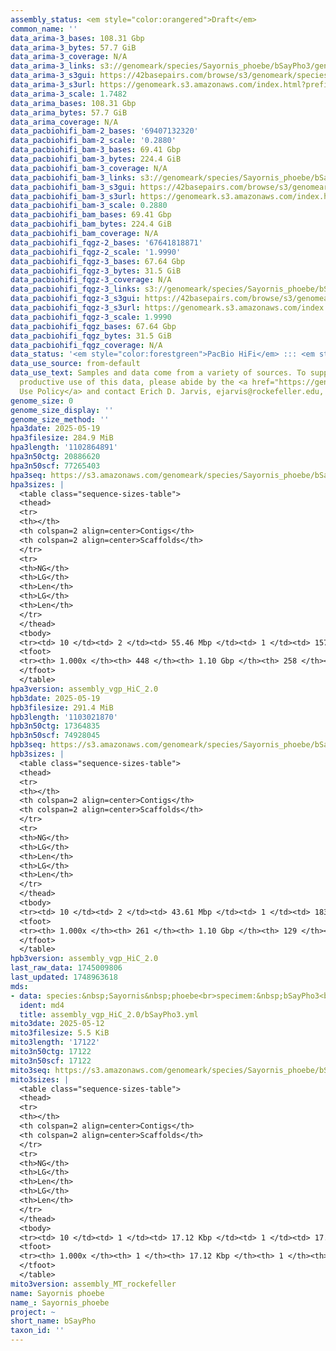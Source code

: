 ```yaml
---
assembly_status: <em style="color:orangered">Draft</em>
common_name: ''
data_arima-3_bases: 108.31 Gbp
data_arima-3_bytes: 57.7 GiB
data_arima-3_coverage: N/A
data_arima-3_links: s3://genomeark/species/Sayornis_phoebe/bSayPho3/genomic_data/arima/<br>
data_arima-3_s3gui: https://42basepairs.com/browse/s3/genomeark/species/Sayornis_phoebe/bSayPho3/genomic_data/arima/
data_arima-3_s3url: https://genomeark.s3.amazonaws.com/index.html?prefix=species/Sayornis_phoebe/bSayPho3/genomic_data/arima/
data_arima-3_scale: 1.7482
data_arima_bases: 108.31 Gbp
data_arima_bytes: 57.7 GiB
data_arima_coverage: N/A
data_pacbiohifi_bam-2_bases: '69407132320'
data_pacbiohifi_bam-2_scale: '0.2880'
data_pacbiohifi_bam-3_bases: 69.41 Gbp
data_pacbiohifi_bam-3_bytes: 224.4 GiB
data_pacbiohifi_bam-3_coverage: N/A
data_pacbiohifi_bam-3_links: s3://genomeark/species/Sayornis_phoebe/bSayPho3/genomic_data/pacbio_hifi/<br>
data_pacbiohifi_bam-3_s3gui: https://42basepairs.com/browse/s3/genomeark/species/Sayornis_phoebe/bSayPho3/genomic_data/pacbio_hifi/
data_pacbiohifi_bam-3_s3url: https://genomeark.s3.amazonaws.com/index.html?prefix=species/Sayornis_phoebe/bSayPho3/genomic_data/pacbio_hifi/
data_pacbiohifi_bam-3_scale: 0.2880
data_pacbiohifi_bam_bases: 69.41 Gbp
data_pacbiohifi_bam_bytes: 224.4 GiB
data_pacbiohifi_bam_coverage: N/A
data_pacbiohifi_fqgz-2_bases: '67641818871'
data_pacbiohifi_fqgz-2_scale: '1.9990'
data_pacbiohifi_fqgz-3_bases: 67.64 Gbp
data_pacbiohifi_fqgz-3_bytes: 31.5 GiB
data_pacbiohifi_fqgz-3_coverage: N/A
data_pacbiohifi_fqgz-3_links: s3://genomeark/species/Sayornis_phoebe/bSayPho3/genomic_data/pacbio_hifi/<br>
data_pacbiohifi_fqgz-3_s3gui: https://42basepairs.com/browse/s3/genomeark/species/Sayornis_phoebe/bSayPho3/genomic_data/pacbio_hifi/
data_pacbiohifi_fqgz-3_s3url: https://genomeark.s3.amazonaws.com/index.html?prefix=species/Sayornis_phoebe/bSayPho3/genomic_data/pacbio_hifi/
data_pacbiohifi_fqgz-3_scale: 1.9990
data_pacbiohifi_fqgz_bases: 67.64 Gbp
data_pacbiohifi_fqgz_bytes: 31.5 GiB
data_pacbiohifi_fqgz_coverage: N/A
data_status: '<em style="color:forestgreen">PacBio HiFi</em> ::: <em style="color:forestgreen">Arima</em>'
data_use_source: from-default
data_use_text: Samples and data come from a variety of sources. To support fair and
  productive use of this data, please abide by the <a href="https://genome10k.soe.ucsc.edu/data-use-policies/">Data
  Use Policy</a> and contact Erich D. Jarvis, ejarvis@rockefeller.edu, with any questions.
genome_size: 0
genome_size_display: ''
genome_size_method: ''
hpa3date: 2025-05-19
hpa3filesize: 284.9 MiB
hpa3length: '1102864891'
hpa3n50ctg: 20886620
hpa3n50scf: 77265403
hpa3seq: https://s3.amazonaws.com/genomeark/species/Sayornis_phoebe/bSayPho3/assembly_vgp_HiC_2.0/bSayPho3.HiC.hap1.20250519.fasta.gz
hpa3sizes: |
  <table class="sequence-sizes-table">
  <thead>
  <tr>
  <th></th>
  <th colspan=2 align=center>Contigs</th>
  <th colspan=2 align=center>Scaffolds</th>
  </tr>
  <tr>
  <th>NG</th>
  <th>LG</th>
  <th>Len</th>
  <th>LG</th>
  <th>Len</th>
  </tr>
  </thead>
  <tbody>
  <tr><td> 10 </td><td> 2 </td><td> 55.46 Mbp </td><td> 1 </td><td> 157.49 Mbp </td></tr><tr><td> 20 </td><td> 5 </td><td> 35.40 Mbp </td><td> 2 </td><td> 146.64 Mbp </td></tr><tr><td> 30 </td><td> 8 </td><td> 30.39 Mbp </td><td> 3 </td><td> 125.72 Mbp </td></tr><tr><td> 40 </td><td> 12 </td><td> 26.94 Mbp </td><td> 4 </td><td> 119.02 Mbp </td></tr><tr style="background-color:#cccccc;"><td> 50 </td><td> 17 </td><td style="background-color:#88ff88;"> 20.89 Mbp </td><td> 5 </td><td style="background-color:#88ff88;"> 77.27 Mbp </td></tr><tr><td> 60 </td><td> 23 </td><td> 16.37 Mbp </td><td> 6 </td><td> 74.88 Mbp </td></tr><tr><td> 70 </td><td> 31 </td><td> 11.08 Mbp </td><td> 7 </td><td> 74.56 Mbp </td></tr><tr><td> 80 </td><td> 43 </td><td> 7.65 Mbp </td><td> 11 </td><td> 21.64 Mbp </td></tr><tr><td> 90 </td><td> 63 </td><td> 3.70 Mbp </td><td> 17 </td><td> 15.93 Mbp </td></tr><tr><td> 100 </td><td> 448 </td><td> 13.64 Kbp </td><td> 258 </td><td> 13.64 Kbp </td></tr></tbody>
  <tfoot>
  <tr><th> 1.000x </th><th> 448 </th><th> 1.10 Gbp </th><th> 258 </th><th> 1.10 Gbp </th></tr>
  </tfoot>
  </table>
hpa3version: assembly_vgp_HiC_2.0
hpb3date: 2025-05-19
hpb3filesize: 291.4 MiB
hpb3length: '1103021870'
hpb3n50ctg: 17364835
hpb3n50scf: 74928045
hpb3seq: https://s3.amazonaws.com/genomeark/species/Sayornis_phoebe/bSayPho3/assembly_vgp_HiC_2.0/bSayPho3.HiC.hap2.20250519.fasta.gz
hpb3sizes: |
  <table class="sequence-sizes-table">
  <thead>
  <tr>
  <th></th>
  <th colspan=2 align=center>Contigs</th>
  <th colspan=2 align=center>Scaffolds</th>
  </tr>
  <tr>
  <th>NG</th>
  <th>LG</th>
  <th>Len</th>
  <th>LG</th>
  <th>Len</th>
  </tr>
  </thead>
  <tbody>
  <tr><td> 10 </td><td> 2 </td><td> 43.61 Mbp </td><td> 1 </td><td> 183.31 Mbp </td></tr><tr><td> 20 </td><td> 5 </td><td> 35.65 Mbp </td><td> 2 </td><td> 115.52 Mbp </td></tr><tr><td> 30 </td><td> 9 </td><td> 25.84 Mbp </td><td> 3 </td><td> 99.43 Mbp </td></tr><tr><td> 40 </td><td> 14 </td><td> 21.84 Mbp </td><td> 4 </td><td> 91.28 Mbp </td></tr><tr style="background-color:#cccccc;"><td> 50 </td><td> 19 </td><td style="background-color:#88ff88;"> 17.36 Mbp </td><td> 5 </td><td style="background-color:#88ff88;"> 74.93 Mbp </td></tr><tr><td> 60 </td><td> 27 </td><td> 12.04 Mbp </td><td> 7 </td><td> 56.19 Mbp </td></tr><tr><td> 70 </td><td> 36 </td><td> 9.59 Mbp </td><td> 9 </td><td> 41.70 Mbp </td></tr><tr><td> 80 </td><td> 48 </td><td> 8.16 Mbp </td><td> 13 </td><td> 23.03 Mbp </td></tr><tr><td> 90 </td><td> 66 </td><td> 4.22 Mbp </td><td> 18 </td><td> 16.28 Mbp </td></tr><tr><td> 100 </td><td> 261 </td><td> 17.91 Kbp </td><td> 129 </td><td> 17.91 Kbp </td></tr></tbody>
  <tfoot>
  <tr><th> 1.000x </th><th> 261 </th><th> 1.10 Gbp </th><th> 129 </th><th> 1.10 Gbp </th></tr>
  </tfoot>
  </table>
hpb3version: assembly_vgp_HiC_2.0
last_raw_data: 1745009806
last_updated: 1748963618
mds:
- data: species:&nbsp;Sayornis&nbsp;phoebe<br>specimem:&nbsp;bSayPho3<br>projects:<br>&nbsp;&nbsp;-&nbsp;vgp<br>assembled_by_group:&nbsp;Rockefeller<br>data_location:&nbsp;S3<br>release_to:&nbsp;S3<br>combine_for_curation:&nbsp;true<br>hap1:&nbsp;s3://genomeark/species/Sayornis_phoebe/bSayPho3/assembly_vgp_HiC_2.0/bSayPho3.HiC.hap1.20250519.fasta.gz<br>hap2:&nbsp;s3://genomeark/species/Sayornis_phoebe/bSayPho3/assembly_vgp_HiC_2.0/bSayPho3.HiC.hap2.20250519.fasta.gz<br>pretext_hap1:&nbsp;s3://genomeark/species/Sayornis_phoebe/bSayPho3/assembly_vgp_HiC_2.0/evaluation/hap1/pretext/bSayPho3_hap1__s2_heatmap.pretext<br>pretext_hap2:&nbsp;s3://genomeark/species/Sayornis_phoebe/bSayPho3/assembly_vgp_HiC_2.0/evaluation/hap2/pretext/bSayPho3_hap2__s2_heatmap.pretext<br>kmer_spectra_img:&nbsp;s3://genomeark/species/Sayornis_phoebe/bSayPho3/assembly_vgp_HiC_2.0/evaluation/merqury/bSayPho3_png/<br>pacbio_read_dir:&nbsp;s3://genomeark/species/Sayornis_phoebe/bSayPho3/genomic_data/pacbio_hifi/<br>pacbio_read_type:&nbsp;hifi<br>hic_read_dir:&nbsp;s3://genomeark/species/Sayornis_phoebe/bSayPho3/genomic_data/arima/<br>pipeline:<br>&nbsp;&nbsp;-&nbsp;hifiasm&nbsp;(0.24.0+galaxy0)<br>&nbsp;&nbsp;-&nbsp;yahs&nbsp;(1.2a.2+galaxy2)<br>notes:&nbsp;This&nbsp;was&nbsp;a&nbsp;Hifiasm-HiC&nbsp;assembly&nbsp;of&nbsp;bSayPho3&nbsp;resulting&nbsp;in&nbsp;two&nbsp;haplotype&nbsp;assemblies.&nbsp;HiC&nbsp;data&nbsp;were&nbsp;generated&nbsp;using&nbsp;the&nbsp;Arima&nbsp;library&nbsp;prep&nbsp;kit,&nbsp;and&nbsp;require&nbsp;trimming&nbsp;the&nbsp;first&nbsp;5&nbsp;bp&nbsp;off&nbsp;from&nbsp;the&nbsp;5'&nbsp;end&nbsp;of&nbsp;both&nbsp;read&nbsp;files.&nbsp;The&nbsp;restriction&nbsp;enzymes&nbsp;used&nbsp;were&nbsp;the&nbsp;Arima&nbsp;v2&nbsp;kit,&nbsp;so&nbsp;the&nbsp;cutting&nbsp;sites&nbsp;are&nbsp;GATC,&nbsp;GANTC,&nbsp;CTNAG,&nbsp;TTAA.<br>
  ident: md4
  title: assembly_vgp_HiC_2.0/bSayPho3.yml
mito3date: 2025-05-12
mito3filesize: 5.5 KiB
mito3length: '17122'
mito3n50ctg: 17122
mito3n50scf: 17122
mito3seq: https://s3.amazonaws.com/genomeark/species/Sayornis_phoebe/bSayPho3/assembly_MT_rockefeller/bSayPho3.MT.20250512.fasta.gz
mito3sizes: |
  <table class="sequence-sizes-table">
  <thead>
  <tr>
  <th></th>
  <th colspan=2 align=center>Contigs</th>
  <th colspan=2 align=center>Scaffolds</th>
  </tr>
  <tr>
  <th>NG</th>
  <th>LG</th>
  <th>Len</th>
  <th>LG</th>
  <th>Len</th>
  </tr>
  </thead>
  <tbody>
  <tr><td> 10 </td><td> 1 </td><td> 17.12 Kbp </td><td> 1 </td><td> 17.12 Kbp </td></tr><tr><td> 20 </td><td> 1 </td><td> 17.12 Kbp </td><td> 1 </td><td> 17.12 Kbp </td></tr><tr><td> 30 </td><td> 1 </td><td> 17.12 Kbp </td><td> 1 </td><td> 17.12 Kbp </td></tr><tr><td> 40 </td><td> 1 </td><td> 17.12 Kbp </td><td> 1 </td><td> 17.12 Kbp </td></tr><tr style="background-color:#cccccc;"><td> 50 </td><td> 1 </td><td style="background-color:#ff8888;"> 17.12 Kbp </td><td> 1 </td><td style="background-color:#ff8888;"> 17.12 Kbp </td></tr><tr><td> 60 </td><td> 1 </td><td> 17.12 Kbp </td><td> 1 </td><td> 17.12 Kbp </td></tr><tr><td> 70 </td><td> 1 </td><td> 17.12 Kbp </td><td> 1 </td><td> 17.12 Kbp </td></tr><tr><td> 80 </td><td> 1 </td><td> 17.12 Kbp </td><td> 1 </td><td> 17.12 Kbp </td></tr><tr><td> 90 </td><td> 1 </td><td> 17.12 Kbp </td><td> 1 </td><td> 17.12 Kbp </td></tr><tr><td> 100 </td><td> 1 </td><td> 17.12 Kbp </td><td> 1 </td><td> 17.12 Kbp </td></tr></tbody>
  <tfoot>
  <tr><th> 1.000x </th><th> 1 </th><th> 17.12 Kbp </th><th> 1 </th><th> 17.12 Kbp </th></tr>
  </tfoot>
  </table>
mito3version: assembly_MT_rockefeller
name: Sayornis phoebe
name_: Sayornis_phoebe
project: ~
short_name: bSayPho
taxon_id: ''
---
```

